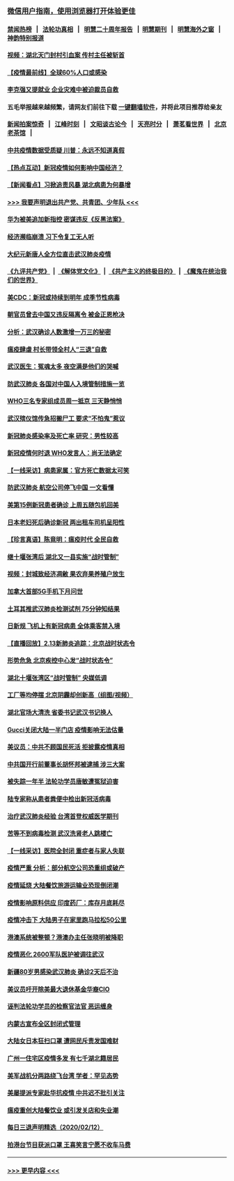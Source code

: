 ### [微信用户指南，使用浏览器打开体验更佳](https://github.com/gfw-breaker/banned-news1/blob/master/indexes/wechat-guide.md?t=0)
#### [禁闻热榜](热点新闻.md?t=0)  &nbsp;&nbsp;|&nbsp;&nbsp; [法轮功真相](https://github.com/gfw-breaker/truth/blob/master/README.md?t=0) &nbsp;&nbsp;|&nbsp;&nbsp; [明慧二十周年报告](https://github.com/gfw-breaker/mh-reports/blob/master/README.md?t=0) &nbsp;&nbsp;|&nbsp;&nbsp;[明慧期刊](https://github.com/gfw-breaker/mh-qikan) &nbsp;&nbsp;|&nbsp;&nbsp; [明慧海外之窗](https://github.com/gfw-breaker/mh-news/blob/master/README.md?t=0) &nbsp;&nbsp;|&nbsp;&nbsp; [神韵特别报道](https://github.com/gfw-breaker/mh-news/blob/master/shenyun.md?t=0)
#### [视频：湖北天门封村引血案 传村主任被斩首](../pages/nsc413/n11867382.md?t=02140755) 
#### [【疫情最前线】全球60%人口或感染](../pages/nsc413/n11866914.md?t=02140755) 
#### [李克强又提就业 企业灾难中被迫裁员自救](../pages/nsc413/n11867323.md?t=02140755) 
#### 五毛举报越来越频繁，请网友们前往下载 [一键翻墙软件](https://github.com/gfw-breaker/ssr-accounts)，并将此项目推荐给亲友
#### [新闻拍案惊奇](https://github.com/gfw-breaker/banned-news1/blob/master/pages/link4.md) &nbsp;&nbsp;|&nbsp;&nbsp; [江峰时刻](https://github.com/gfw-breaker/banned-news1/blob/master/pages/link4.md) &nbsp;&nbsp;|&nbsp;&nbsp; [文昭谈古论今](https://github.com/gfw-breaker/banned-news1/blob/master/pages/link4.md) &nbsp;&nbsp;|&nbsp;&nbsp; [天亮时分](https://github.com/gfw-breaker/banned-news1/blob/master/pages/link4.md) &nbsp;&nbsp;|&nbsp;&nbsp; [萧茗看世界](https://github.com/gfw-breaker/banned-news1/blob/master/pages/link4.md) &nbsp;&nbsp;|&nbsp;&nbsp; [北京老茶馆](https://github.com/gfw-breaker/banned-news1/blob/master/pages/link4.md) &nbsp;&nbsp;|&nbsp;&nbsp; 
#### [中共疫情数据受质疑 川普：永远不知道真假](../pages/nsc413/n11867195.md?t=02140755) 
#### [【热点互动】新冠疫情如何影响中国经济？](../pages/nsc413/n11867208.md?t=02140755) 
#### [【新闻看点】习掀追责风暴 湖北病患为何暴增](../pages/nsc413/n11867035.md?t=02140755) 
#### [>>> 我要声明退出共产党、共青团、少年队 <<<](https://github.com/begood0513/goodnews/blob/master/quit/letter.md) 
#### [华为被美追加新指控 密谋违反《反黑法案》](../pages/nsc413/n11867191.md?t=02140755) 
#### [经济濒临崩溃 习下令复工无人听](../pages/nsc413/n11867269.md?t=02140755) 
#### [大纪元新唐人全方位直击武汉肺炎疫情](../pages/nsc413/n11859405.md?t=02140755) 
#### [《九评共产党》](https://github.com/begood0513/9ping.md/blob/master/README.md) &nbsp;|&nbsp; [《解体党文化》](../../../../jtdwh.md/blob/master/README.md)  &nbsp;|&nbsp; [《共产主义的终极目的》](../../../../gczydzjmd.md/blob/master/README.md) &nbsp;|&nbsp; [《魔鬼在统治我们的世界》](../../../../mgztzwmdsj.md/blob/master/README.md) 
#### [美CDC：新冠或持续到明年 成季节性病毒](../pages/nsc413/n11867279.md?t=02140755) 
#### [朝官员曾去中国又违反隔离令 被金正恩枪决](../pages/nsc413/n11867087.md?t=02140755) 
#### [分析：武汉确诊人数激增一万三的秘密](../pages/nsc413/n11866187.md?t=02140755) 
#### [瘟疫肆虐 村长带领全村人“三退”自救](../pages/nsc413/n11861714.md?t=02140755) 
#### [武汉医生：冤魂太多 夜空满是他们的哭喊](../pages/nsc413/n11867107.md?t=02140755) 
#### [防武汉肺炎 各国对中国人入境管制措施一览](../pages/nsc413/n11838726.md?t=02140755) 
#### [WHO三名专家组成员周一抵京 三天静悄悄](../pages/nsc413/n11866947.md?t=02140755) 
#### [武汉殡仪馆传急招搬尸工 要求“不怕鬼”惹议](../pages/nsc413/n11866834.md?t=02140755) 
#### [新冠肺炎感染率及死亡率 研究：男性较高](../pages/nsc413/n11866956.md?t=02140755) 
#### [新冠疫情何时退 WHO发言人：尚无法确定](../pages/nsc413/n11866864.md?t=02140755) 
#### [【一线采访】病患家属：官方死亡数据太可笑](../pages/nsc413/n11866840.md?t=02140755) 
#### [防武汉肺炎 航空公司停飞中国 一文看懂](../pages/nsc413/n11866800.md?t=02140755) 
#### [美第15例新冠患者确诊 上周五随包机回美](../pages/nsc413/n11866852.md?t=02140755) 
#### [日本老妇死后确诊新冠 两出租车司机呈阳性](../pages/nsc413/n11866755.md?t=02140755) 
#### [【珍言真语】陈竟明：瘟疫时代 全民自救](../pages/nsc413/n11866765.md?t=02140755) 
#### [继十堰张湾后 湖北又一县实施“战时管制”](../pages/nsc413/n11866748.md?t=02140755) 
#### [视频：封城致经济凋敝 果农弃果养殖户放生](../pages/nsc413/n11866120.md?t=02140755) 
#### [加拿大首部5G手机下月问世](../pages/nsc413/n11864631.md?t=02140755) 
#### [土耳其推武汉肺炎检测试剂 75分钟知结果](../pages/nsc413/n11866520.md?t=02140755) 
#### [日新规 飞机上有新冠病患 全体乘客禁入境](../pages/nsc413/n11866233.md?t=02140755) 
#### [【直播回放】2.13新肺炎追踪：北京战时状态令](../pages/nsc413/n11866261.md?t=02140755) 
#### [形势危急 北京疾控中心发“战时状态令”](../pages/nsc413/n11866362.md?t=02140755) 
#### [湖北十堰张湾区“战时管制” 央媒低调](../pages/nsc413/n11866013.md?t=02140755) 
#### [工厂等均停摆 北京阴霾却创新高（组图/视频）](../pages/nsc413/n11865856.md?t=02140755) 
#### [湖北官场大清洗 省委书记武汉书记换人](../pages/nsc413/n11865112.md?t=02140755) 
#### [Gucci关闭大陆一半门店 疫情影响无法估量](../pages/nsc413/n11865799.md?t=02140755) 
#### [美议员：中共不顾国民死活 拒披露疫情真相](../pages/nsc413/n11866147.md?t=02140755) 
#### [中共国开行前董事长胡怀邦被逮捕 涉三大案](../pages/nsc413/n11865943.md?t=02140755) 
#### [被失踪一年半 法轮功学员唐敏遭冤狱迫害](../pages/nsc413/n11863707.md?t=02140755) 
#### [陆专家称从患者粪便中检出新冠活病毒](../pages/nsc413/n11865858.md?t=02140755) 
#### [治疗武汉肺炎经验 台湾首登权威医学期刊](../pages/nsc413/n11865669.md?t=02140755) 
#### [苦等不到病毒检测 武汉洗肾老人跳楼亡](../pages/nsc413/n11866020.md?t=02140755) 
#### [【一线采访】医院全封闭 重症者与家人失联](../pages/nsc413/n11864778.md?t=02140755) 
#### [疫情严重 分析：部分航空公司恐重组或破产](../pages/nsc413/n11865138.md?t=02140755) 
#### [疫情延烧 大陆餐饮旅游运输业恐现倒闭潮](../pages/nsc413/n11865608.md?t=02140755) 
#### [疫情影响原料供应 印度药厂：库存月底耗尽](../pages/nsc413/n11865151.md?t=02140755) 
#### [疫情冲击下 大陆男子在家里跑马拉松50公里](../pages/nsc413/n11865585.md?t=02140755) 
#### [港澳系统被整顿？港澳办主任张晓明被降职](../pages/nsc413/n11865277.md?t=02140755) 
#### [疫情恶化 2600军队医护被调往武汉](../pages/nsc413/n11865111.md?t=02140755) 
#### [新疆80岁男感染武汉肺炎 确诊2天后不治](../pages/nsc413/n11865260.md?t=02140755) 
#### [美议员吁开除美最大退休基金华裔CIO](../pages/nsc413/n11865230.md?t=02140755) 
#### [诬判法轮功学员的检察官法官 恶运缠身](../pages/nsc413/n11864380.md?t=02140755) 
#### [内蒙古宣布全区封闭式管理](../pages/nsc413/n11865271.md?t=02140755) 
#### [大陆女日本狂扫口罩 遭网民斥责发国难财](../pages/nsc413/n11865107.md?t=02140755) 
#### [广州一住宅区疫情多发 有七千湖北籍居民](../pages/nsc413/n11865083.md?t=02140755) 
#### [美军战机分两路绕飞台湾 学者：罕见态势](../pages/nsc413/n11864996.md?t=02140755) 
#### [美屡提派专家赴华抗疫情 中共迟不批引关注](../pages/nsc413/n11864719.md?t=02140755) 
#### [瘟疫重创大陆餐饮业 或引发关店和失业潮](../pages/nsc413/n11864742.md?t=02140755) 
#### [每日三退声明精选（2020/02/12）](../pages/nsc413/n11865077.md?t=02140755) 
#### [拍港台节目获派口罩 王喜笑言宁愿不收车马费](../pages/nsc413/n11864666.md?t=02140755) 

----
#### [ >>> 更早内容 <<< ](../indexes/nsc413-earlier.md)
